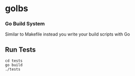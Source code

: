 # golbs

### Go Build System

Similar to Makefile instead you write your build scripts with Go

## Run Tests

```console
cd tests
go build
./tests
```
